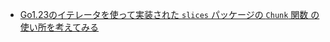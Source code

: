 - [Go1.23のイテレータを使って実装された `slices` パッケージの `Chunk` 関数 の使い所を考えてみる](https://zenn.dev/canary_techblog/articles/2a08dd2187a3d8)
